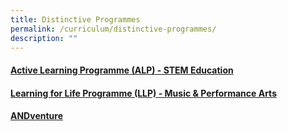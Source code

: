 ```yaml
---
title: Distinctive Programmes
permalink: /curriculum/distinctive-programmes/
description: ""
---
```

#### <a href="/curriculum/distinctive-programmes/active-learning-programme-alp-stem-education"><strong>Active Learning Programme (ALP) - STEM Education</strong></a> <div>
#### <a href="/curriculum/distinctive-programmes/learning-for-life-programme-llp-music-n-performance-arts"><strong>Learning for Life Programme (LLP) - Music &amp; Performance Arts</strong></a> </div>
####  <a href="/curriculum/distinctive-programmes/andventure/overview-of-andventure"><h4><strong>ANDventure</strong></a>